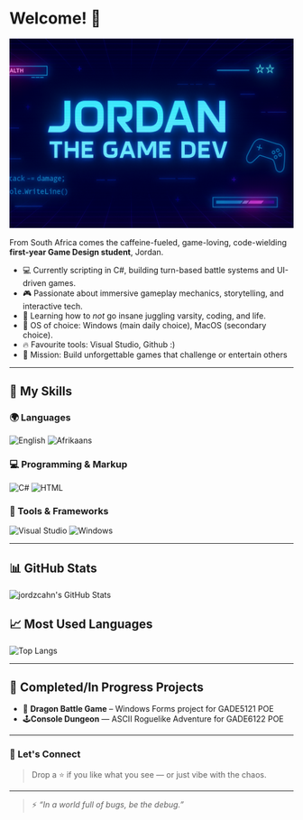 # Welcome! 🧪

<p align="center">
  <img src="https://github.com/jordzcahn/jordzcahn/blob/main/JordanGameDev.png" 
   alt="Jordan The Game Dev Banner" />
</p>


From South Africa comes the caffeine-fueled, game-loving, code-wielding **first-year Game Design student**, Jordan.

- 💻 Currently scripting in C#, building turn-based battle systems and UI-driven games.
- 🎮 Passionate about immersive gameplay mechanics, storytelling, and interactive tech.
- 🧠 Learning how to *not* go insane juggling varsity, coding, and life.
- 🐧 OS of choice: Windows (main daily choice), MacOS (secondary choice).
- 🔥 Favourite tools: Visual Studio, Github :)
- 🚀 Mission: Build unforgettable games that challenge or entertain others

---

## 🧠 My Skills

### 🌍 Languages
![English](https://img.shields.io/badge/English-black)
![Afrikaans](https://img.shields.io/badge/Afrikaans-orange)


### 💻 Programming & Markup
![C#](https://img.shields.io/badge/C%23-239120?logo=c-sharp&logoColor=white)
![HTML](https://img.shields.io/badge/HTML5-E34F26?logo=html5&logoColor=white)

### 🧰 Tools & Frameworks
![Visual Studio](https://img.shields.io/badge/Visual%20Studio-5C2D91?logo=visual-studio&logoColor=white)
![Windows](https://img.shields.io/badge/Windows-0078D6?logo=windows&logoColor=white)

---

## 📊 GitHub Stats

![jordzcahn's GitHub Stats](https://github-readme-stats.vercel.app/api?username=jordzcahn&show_icons=true&theme=tokyonight&hide_border=true)

## 📈 Most Used Languages

![Top Langs](https://github-readme-stats.vercel.app/api/top-langs/?username=jordzcahn&layout=compact&theme=tokyonight&hide_border=true)

---

## 🎯 Completed/In Progress Projects

- 🐉 **Dragon Battle Game** – Windows Forms project for GADE5121 POE
- 🕹️**Console Dungeon** — ASCII Roguelike Adventure for GADE6122 POE

---

### 🚀 Let's Connect

> Drop a ⭐ if you like what you see — or just vibe with the chaos.
 

---

> ⚡ *“In a world full of bugs, be the debug.”*
